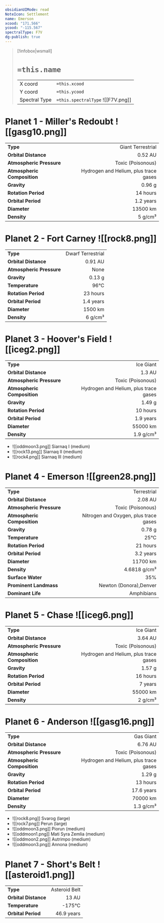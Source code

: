 ```yaml
---
obsidianUIMode: read
NoteIcon: Settlement
name: Emerson
xcood: "171.566"
ycood: "-115.567"
spectralType: F7V
dg-publish: true
---
```

> [!infobox|wsmall]
> # `=this.name`
> | | |
> | - | - |
> | X coord | `=this.xcood` |
> | Y coord| `=this.ycood` |
> | Spectral Type | `=this.spectralType` ![[F7V.png]] |

# Planet 1 - Miller's Redoubt ![[gasg10.png]]
|                             |                           |
| --------------------------- | -------------------------:|
| **Type**                    |             Giant Terrestrial |
| **Orbital Distance**        |   0.52 AU |
| **Atmospheric Pressure**    |       Toxic (Poisonous) |
| **Atmospheric Composition** |      Hydrogen and Helium, plus trace gases |
| **Gravity**                 |        0.96 g |
| **Rotation Period**         |  14 hours |
| **Orbital Period** | 1.2 years |
| **Diameter**                |      13500 km | 
| **Density**                 |    5 g/cm³ |





# Planet 2 - Fort Carney ![[rock8.png]]
|                             |                           |
| --------------------------- | -------------------------:|
| **Type**                    |             Dwarf Terrestrial |
| **Orbital Distance**        |   0.91 AU |
| **Atmospheric Pressure**    |       None |
| **Gravity**                 |        0.13 g |
| **Temperature**             |    96°C |
| **Rotation Period**         |  23 hours |
| **Orbital Period** | 1.4 years |
| **Diameter**                |      1500 km | 
| **Density**                 |    6 g/cm³ |





# Planet 3 - Hoover's Field ![[iceg2.png]]
|                             |                           |
| --------------------------- | -------------------------:|
| **Type**                    |             Ice Giant |
| **Orbital Distance**        |   1.3 AU |
| **Atmospheric Pressure**    |       Toxic (Poisonous) |
| **Atmospheric Composition** |      Hydrogen and Helium, plus trace gases |
| **Gravity**                 |        1.49 g |
| **Rotation Period**         |  10 hours |
| **Orbital Period** | 1.9 years |
| **Diameter**                |      55000 km | 
| **Density**                 |    1.9 g/cm³ |



- ![[oddmoon3.png]] Siarnaq I (medium)
- ![[rock13.png]] Siarnaq II (medium)
- ![[rock4.png]] Siarnaq III (medium)


# Planet 4 - Emerson ![[green28.png]]
|                             |                           |
| --------------------------- | -------------------------:|
| **Type**                    |             Terrestrial |
| **Orbital Distance**        |   2.08 AU |
| **Atmospheric Pressure**    |       Toxic (Poisonous) |
| **Atmospheric Composition** |      Nitrogen and Oxygen, plus trace gases |
| **Gravity**                 |        0.78 g |
| **Temperature**             |    25°C |
| **Rotation Period**         |  21 hours |
| **Orbital Period** | 3.2 years |
| **Diameter**                |      11700 km | 
| **Density**                 |    4.6818 g/cm³ |
| **Surface Water**           |           35% | 
| **Prominent Landmass**      |         Newton (Donora),Denver | 
| **Dominant Life**           |         Amphibians |





# Planet 5 - Chase ![[iceg6.png]]
|                             |                           |
| --------------------------- | -------------------------:|
| **Type**                    |             Ice Giant |
| **Orbital Distance**        |   3.64 AU |
| **Atmospheric Pressure**    |       Toxic (Poisonous) |
| **Atmospheric Composition** |      Hydrogen and Helium, plus trace gases |
| **Gravity**                 |        1.57 g |
| **Rotation Period**         |  16 hours |
| **Orbital Period** | 7 years |
| **Diameter**                |      55000 km | 
| **Density**                 |    2 g/cm³ |





# Planet 6 - Anderson ![[gasg16.png]]
|                             |                           |
| --------------------------- | -------------------------:|
| **Type**                    |             Gas Giant |
| **Orbital Distance**        |   6.76 AU |
| **Atmospheric Pressure**    |       Toxic (Poisonous) |
| **Atmospheric Composition** |      Hydrogen and Helium, plus trace gases |
| **Gravity**                 |        1.29 g |
| **Rotation Period**         |  13 hours |
| **Orbital Period** | 17.6 years |
| **Diameter**                |      70000 km | 
| **Density**                 |    1.3 g/cm³ |



- ![[rock8.png]] Svarog (large)
- ![[rock7.png]] Perun (large)
- ![[oddmoon3.png]] Piorun (medium)
- ![[oddmoon1.png]] Mati Syra Zemlia (medium)
- ![[oddmoon2.png]] Autrimpo (medium)
- ![[oddmoon3.png]] Annona (medium)


# Planet 7 - Short's Belt ![[asteroid1.png]]
|                             |                           |
| --------------------------- | -------------------------:|
| **Type**                    |             Asteroid Belt |
| **Orbital Distance**        |   13 AU |
| **Temperature**             |    -175°C |
| **Orbital Period** | 46.9 years |





